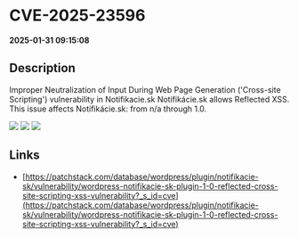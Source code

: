 # CVE-2025-23596

**2025-01-31 09:15:08**

## Description
Improper Neutralization of Input During Web Page Generation ('Cross-site Scripting') vulnerability in Notifikacie.sk Notifikácie.sk allows Reflected XSS. This issue affects Notifikácie.sk: from n/a through 1.0.

![](https://img.shields.io/static/v1?label=Score&message=7.1&color=red)
![](https://img.shields.io/static/v1?label=Severity&message=HIGH&color=red)
![](https://img.shields.io/static/v1?label=CWE&message=XSS&color=green)

## Links
- [https://patchstack.com/database/wordpress/plugin/notifikacie-sk/vulnerability/wordpress-notifikacie-sk-plugin-1-0-reflected-cross-site-scripting-xss-vulnerability?_s_id=cve](https://patchstack.com/database/wordpress/plugin/notifikacie-sk/vulnerability/wordpress-notifikacie-sk-plugin-1-0-reflected-cross-site-scripting-xss-vulnerability?_s_id=cve)
